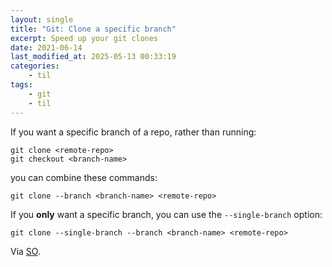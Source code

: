 ```yaml
---
layout: single
title: "Git: Clone a specific branch"
excerpt: Speed up your git clones
date: 2021-06-14
last_modified_at: 2025-05-13 00:33:19
categories:
    - til
tags:
    - git
    - til
---
```


If you want a specific branch of a repo, rather than running:

```shell
git clone <remote-repo>
git checkout <branch-name>
```

you can combine these commands:

```shell
git clone --branch <branch-name> <remote-repo>
```

If you **only** want a specific branch, you can use the `--single-branch` option:

```shell
git clone --single-branch --branch <branch-name> <remote-repo>
```

Via [SO](https://stackoverflow.com/a/1911126/1257318).
